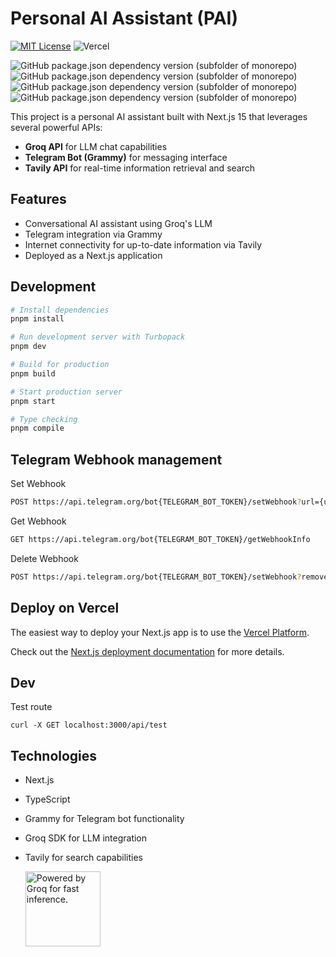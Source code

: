 # Personal AI Assistant (PAI)

[![MIT License](https://img.shields.io/badge/License-MIT-green.svg)](https://choosealicense.com/licenses/mit/)
![Vercel](https://vercelbadge.vercel.app/api/wojciech-kowalik/personal-ai-assistant)

![GitHub package.json dependency version (subfolder of monorepo)](https://img.shields.io/github/package-json/dependency-version/wojciech-kowalik/personal-ai-assistant/next)
![GitHub package.json dependency version (subfolder of monorepo)](https://img.shields.io/github/package-json/dependency-version/wojciech-kowalik/personal-ai-assistant/groq-sdk)
![GitHub package.json dependency version (subfolder of monorepo)](https://img.shields.io/github/package-json/dependency-version/wojciech-kowalik/personal-ai-assistant/grammy)
![GitHub package.json dependency version (subfolder of monorepo)](https://img.shields.io/github/package-json/dependency-version/wojciech-kowalik/personal-ai-assistant/@tavily/core)

This project is a personal AI assistant built with Next.js 15 that leverages several powerful APIs:
- **Groq API** for LLM chat capabilities
- **Telegram Bot (Grammy)** for messaging interface
- **Tavily API** for real-time information retrieval and search

## Features

- Conversational AI assistant using Groq's LLM
- Telegram integration via Grammy
- Internet connectivity for up-to-date information via Tavily
- Deployed as a Next.js application

## Development

```bash
# Install dependencies
pnpm install

# Run development server with Turbopack
pnpm dev

# Build for production
pnpm build

# Start production server
pnpm start

# Type checking
pnpm compile
```

## Telegram Webhook management

Set Webhook

```bash
POST https://api.telegram.org/bot{TELEGRAM_BOT_TOKEN}/setWebhook?url={url_to_send_updates_to}
```

Get Webhook

```bash
GET https://api.telegram.org/bot{TELEGRAM_BOT_TOKEN}/getWebhookInfo
```

Delete Webhook

```bash
POST https://api.telegram.org/bot{TELEGRAM_BOT_TOKEN}/setWebhook?remove
```

## Deploy on Vercel

The easiest way to deploy your Next.js app is to use the [Vercel Platform](https://vercel.com/new?utm_medium=default-template&filter=next.js&utm_source=create-next-app&utm_campaign=create-next-app-readme).

Check out the [Next.js deployment documentation](https://nextjs.org/docs/app/building-your-application/deploying) for more details.

## Dev

Test route

```
curl -X GET localhost:3000/api/test
```

## Technologies

- Next.js
- TypeScript
- Grammy for Telegram bot functionality
- Groq SDK for LLM integration
- Tavily for search capabilities

  <a href="https://groq.com" target="_blank" rel="noopener noreferrer">
  <img
    width="120"
    src="https://groq.com/wp-content/uploads/2024/03/PBG-mark1-color.svg"
    alt="Powered by Groq for fast inference."
  />
</a>
